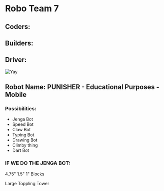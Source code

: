 # Robo Team 7

## Coders:
## Builders:
## Driver:

![Yay](https://assets.stickpng.com/images/580b57fbd9996e24bc43bdfa.png)

## Robot Name: PUNISHER - Educational Purposes - Mobile

### Possibilities:
* Jenga Bot
* Speed Bot
* Claw Bot
* Typing Bot
* Drawing Bot
* Climby thing
* Dart Bot

### IF WE DO THE JENGA BOT:
4.75" 1.5" 1" Blocks

Large Toppling Tower
